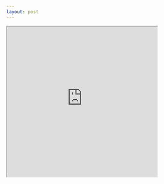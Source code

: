 ```yaml
---
layout: post
---
```


<!-- ![image-title-here](http://img.huffingtonpost.com/asset/scalefit_970_noupscale/58c04a651e00002a0077e931.jpeg){:class="u-max-full-width"} -->
<iframe src="https://www.openprocessing.org/sketch/418030/embed/" width="400" height="400"></iframe>
